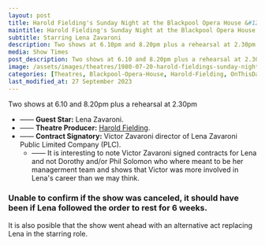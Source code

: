 ```yaml
---
layout: post
title: Harold Fielding's Sunday Night at the Blackpool Opera House &#124; 3O ctober 1982
maintitle: Harold Fielding's Sunday Night at the Blackpool Opera House
subtitle: Starring Lena Zavaroni
description: Two shows at 6.10pm and 8.20pm plus a rehearsal at 2.30pm The Contract for the show was signed by Victor Zavaroni.
media: Show Times
post_description: Two shows at 6.10 and 8.20pm plus a rehearsal at 2.30pm
image: /assets/images/theatres/1980-07-20-harold-fieldings-sunday-night-at-the-blackpool-opera-house-01.jpg
categories: [Theatres, Blackpool-Opera-House, Harold-Fielding, OnThisDay3October]
last_modified_at: 27 September 2023
---
```


Two shows at 6.10 and 8.20pm plus a rehearsal at 2.30pm

* —— **Guest Star:** Lena Zavaroni.
* —— **Theatre Producer:** [Harold Fielding](/biography/harold-fielding).
* —— **Contract Signatory:** Victor Zavaroni director of Lena Zavaroni Public Limited Company (PLC).
     * —— It is interesting to note Victor Zavaroni signed contracts for Lena and not Dorothy and/or Phil Solomon who where meant to be her managerment team and shows that Victor was more involved in Lena's career than we may think.

### Unable to confirm if the show was canceled, it should have been if Lena followed the order to rest for 6 weeks.
<p>It is also posible that the show went ahead with an alternative act replacing Lena in the starring role.</p>

